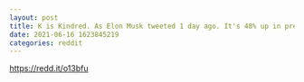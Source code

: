 ```yaml
--- 
layout: post 
title: K is Kindred. As Elon Musk tweeted 1 day ago. It's 48% up in premarket. I'm just saying 
date: 2021-06-16 1623845219 
categories: reddit 
--- 
```

https://redd.it/o13bfu